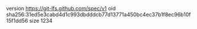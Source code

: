 version https://git-lfs.github.com/spec/v1
oid sha256:31ed5e3cabd4d1c993dbdddcb77d13771a450bc4ec37b1f8ec96b10f15f1dd56
size 1234
